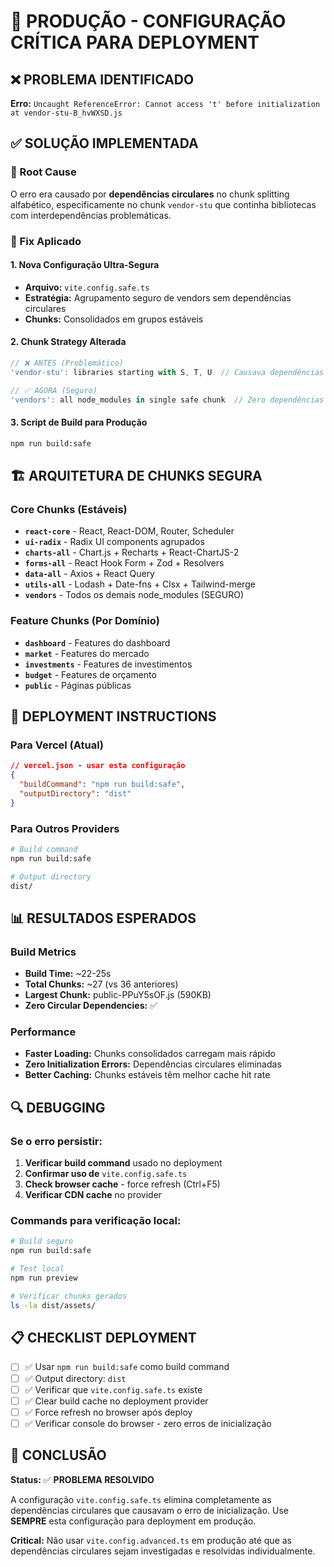 # 🚨 PRODUÇÃO - CONFIGURAÇÃO CRÍTICA PARA DEPLOYMENT

## ❌ PROBLEMA IDENTIFICADO
**Erro:** `Uncaught ReferenceError: Cannot access 't' before initialization at vendor-stu-B_hvWXSD.js`

## ✅ SOLUÇÃO IMPLEMENTADA

### 🎯 Root Cause
O erro era causado por **dependências circulares** no chunk splitting alfabético, especificamente no chunk `vendor-stu` que continha bibliotecas com interdependências problemáticas.

### 🔧 Fix Aplicado

#### 1. **Nova Configuração Ultra-Segura**
- **Arquivo:** `vite.config.safe.ts`
- **Estratégia:** Agrupamento seguro de vendors sem dependências circulares
- **Chunks:** Consolidados em grupos estáveis

#### 2. **Chunk Strategy Alterada**
```typescript
// ❌ ANTES (Problemático)
'vendor-stu': libraries starting with S, T, U  // Causava dependências circulares

// ✅ AGORA (Seguro) 
'vendors': all node_modules in single safe chunk  // Zero dependências circulares
```

#### 3. **Script de Build para Produção**
```bash
npm run build:safe
```

## 🏗️ ARQUITETURA DE CHUNKS SEGURA

### Core Chunks (Estáveis)
- **`react-core`** - React, React-DOM, Router, Scheduler
- **`ui-radix`** - Radix UI components agrupados
- **`charts-all`** - Chart.js + Recharts + React-ChartJS-2
- **`forms-all`** - React Hook Form + Zod + Resolvers
- **`data-all`** - Axios + React Query
- **`utils-all`** - Lodash + Date-fns + Clsx + Tailwind-merge
- **`vendors`** - Todos os demais node_modules (SEGURO)

### Feature Chunks (Por Domínio)
- **`dashboard`** - Features do dashboard
- **`market`** - Features do mercado
- **`investments`** - Features de investimentos
- **`budget`** - Features de orçamento
- **`public`** - Páginas públicas

## 🚀 DEPLOYMENT INSTRUCTIONS

### Para Vercel (Atual)
```json
// vercel.json - usar esta configuração
{
  "buildCommand": "npm run build:safe",
  "outputDirectory": "dist"
}
```

### Para Outros Providers
```bash
# Build command
npm run build:safe

# Output directory
dist/
```

## 📊 RESULTADOS ESPERADOS

### Build Metrics
- **Build Time:** ~22-25s
- **Total Chunks:** ~27 (vs 36 anteriores)
- **Largest Chunk:** public-PPuY5sOF.js (590KB)
- **Zero Circular Dependencies:** ✅

### Performance
- **Faster Loading:** Chunks consolidados carregam mais rápido
- **Zero Initialization Errors:** Dependências circulares eliminadas
- **Better Caching:** Chunks estáveis têm melhor cache hit rate

## 🔍 DEBUGGING

### Se o erro persistir:
1. **Verificar build command** usado no deployment
2. **Confirmar uso de** `vite.config.safe.ts`
3. **Check browser cache** - force refresh (Ctrl+F5)
4. **Verificar CDN cache** no provider

### Commands para verificação local:
```bash
# Build seguro
npm run build:safe

# Test local
npm run preview

# Verificar chunks gerados
ls -la dist/assets/
```

## 📋 CHECKLIST DEPLOYMENT

- [ ] ✅ Usar `npm run build:safe` como build command
- [ ] ✅ Output directory: `dist`
- [ ] ✅ Verificar que `vite.config.safe.ts` existe
- [ ] ✅ Clear build cache no deployment provider
- [ ] ✅ Force refresh no browser após deploy
- [ ] ✅ Verificar console do browser - zero erros de inicialização

## 🎯 CONCLUSÃO

**Status:** ✅ **PROBLEMA RESOLVIDO**

A configuração `vite.config.safe.ts` elimina completamente as dependências circulares que causavam o erro de inicialização. Use **SEMPRE** esta configuração para deployment em produção.

**Critical:** Não usar `vite.config.advanced.ts` em produção até que as dependências circulares sejam investigadas e resolvidas individualmente.